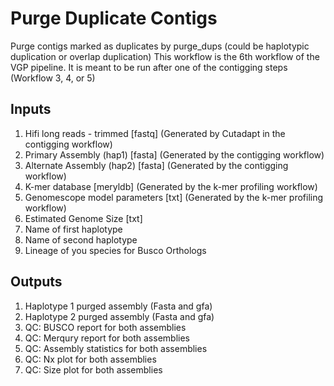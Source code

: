 # Purge Duplicate Contigs

Purge contigs marked as duplicates by purge_dups (could be haplotypic duplication or overlap duplication)
This workflow is the 6th workflow of the VGP pipeline. It is meant to be run after one of the contigging steps (Workflow 3, 4, or 5)

## Inputs

1. Hifi long reads - trimmed [fastq] (Generated by Cutadapt in the contigging workflow)
2. Primary Assembly (hap1) [fasta] (Generated by the contigging workflow)
3. Alternate Assembly (hap2) [fasta] (Generated by the contigging workflow)
4. K-mer database [meryldb]  (Generated by the k-mer profiling workflow)
5. Genomescope model parameters [txt] (Generated by the k-mer profiling workflow)
6. Estimated Genome Size [txt]
7. Name of first haplotype
8. Name of second haplotype
9. Lineage of you species for Busco Orthologs

## Outputs

1. Haplotype 1 purged assembly (Fasta and gfa)
2. Haplotype 2 purged assembly (Fasta and gfa)
3. QC: BUSCO report for both assemblies
4. QC: Merqury report for both assemblies
5. QC: Assembly statistics for both assemblies
6. QC: Nx plot for both assemblies
7. QC: Size plot for both assemblies
